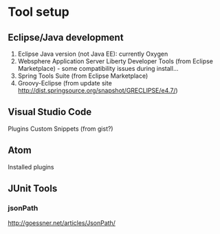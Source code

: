 # Tool setup

## Eclipse/Java development

1. Eclipse Java version (not Java EE): currently Oxygen
2. Websphere Application Server Liberty Developer Tools (from Eclipse Marketplace) - some compatibility issues during install...
3. Spring Tools Suite (from Eclipse Marketplace)
4. Groovy-Eclipse (from update site http://dist.springsource.org/snapshot/GRECLIPSE/e4.7/)

## Visual Studio Code

Plugins
Custom Snippets (from gist?)


## Atom

Installed plugins



## JUnit Tools

### jsonPath

http://goessner.net/articles/JsonPath/
